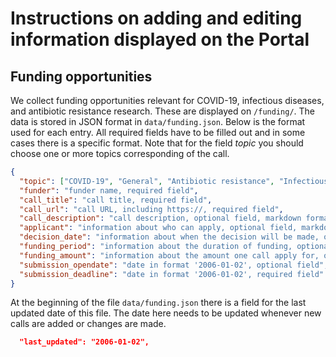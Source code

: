 # Instructions on adding and editing information displayed on the Portal

## Funding opportunities

We collect funding opportunities relevant for COVID-19, infectious diseases, and antibiotic resistance research. These are displayed on `/funding/`. The data is stored in JSON format in `data/funding.json`. Below is the format used for each entry. All required fields have to be filled out and in some cases there is a specific format. Note that for the field *topic* you should choose one or more topics corresponding of the call.

```JSON
{
  "topic": ["COVID-19", "General", "Antibiotic resistance", "Infectious diseases"],
  "funder": "funder name, required field",
  "call_title": "call title, required field",
  "call_url": "call URL, including https://, required field",
  "call_description": "call description, optional field, markdown formatting allowed",
  "applicant": "information about who can apply, optional field, markdown formatting allowed",
  "decision_date": "information about when the decision will be made, optional field",
  "funding_period": "information about the duration of funding, optional field",
  "funding_amount": "information about the amount one call apply for, optional field",
  "submission_opendate": "date in format '2006-01-02', optional field",
  "submission_deadline": "date in format '2006-01-02', required field"
}
```

At the beginning of the file `data/funding.json` there is a field for the last updated date of this file. The date here needs to be updated whenever new calls are added or changes are made.

```JSON
  "last_updated": "2006-01-02",
```
